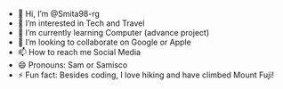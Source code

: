 - 👋 Hi, I’m @Smita98-rg
- 👀 I’m interested in Tech and Travel
- 🌱 I’m currently learning Computer (advance project)
- 💞️ I’m looking to collaborate on Google or Apple
- 📫 How to reach me Social Media
- 😄 Pronouns: Sam or Samisco
- ⚡ Fun fact: Besides coding, I love hiking and have climbed Mount Fuji!

<!---
Smita98-rg/Smita98-rg is a ✨ special ✨ repository because its `README.md` (this file) appears on your GitHub profile.
You can click the Preview link to take a look at your changes.
--->
